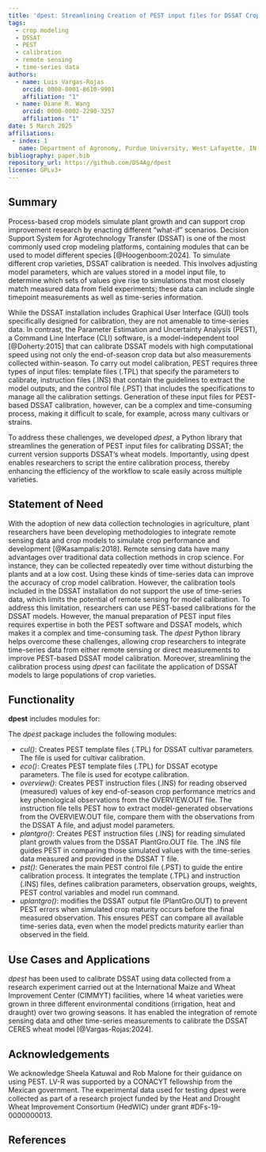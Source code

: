 ```yaml
---
title: 'dpest: Streamlining Creation of PEST input files for DSSAT Crop Model Calibration' 
tags:
  - crop modeling
  - DSSAT
  - PEST
  - calibration
  - remote sensing
  - time-series data
authors:
  - name: Luis Vargas-Rojas
    orcid: 0000-0001-8610-9901
    affiliation: "1"
  - name: Diane R. Wang
    orcid: 0000-0002-2290-3257
    affiliation: "1"
date: 5 March 2025
affiliations:
 - index: 1
   name: Department of Agronomy, Purdue University, West Lafayette, IN, United States
bibliography: paper.bib
repository_url: https://github.com/DS4Ag/dpest
license: GPLv3+
---
```


## Summary

Process-based crop models simulate plant growth and can support crop improvement research by enacting different “what-if” scenarios. Decision Support System for Agrotechnology Transfer (DSSAT) is one of the most commonly used crop modeling platforms, containing modules that can be used to model different species [@Hoogenboom:2024]. To simulate different crop varieties, DSSAT calibration is needed. This involves adjusting model parameters, which are values stored in a model input file, to determine which sets of values give rise to simulations that most closely match measured data from field experiments; these data can include single timepoint measurements as well as time-series information. 

While the DSSAT installation includes Graphical User Interface (GUI) tools specifically designed for calibration, they are not amenable to time-series data. In contrast, the Parameter Estimation and Uncertainty Analysis (PEST), a Command Line Interface (CLI) software, is a model-independent tool [@Doherty:2015] that can calibrate DSSAT models with high computational speed using not only the end-of-season crop data but also measurements collected within-season. To carry out model calibration, PEST requires three types of input files: template files (.TPL) that specify the parameters to calibrate, instruction files (.INS) that contain the guidelines to extract the model outputs, and the control file (.PST) that includes the specifications to manage all the calibration settings. Generation of these input files for PEST-based DSSAT calibration, however, can be a complex and time-consuming process, making it difficult to scale, for example, across many cultivars or strains. 	

To address these challenges, we developed *dpest*, a Python library that streamlines the generation of PEST input files for calibrating DSSAT; the current version supports DSSAT’s wheat models. Importantly, using dpest enables researchers to script the entire calibration process, thereby enhancing the efficiency of the workflow to scale easily across multiple varieties. 

## Statement of Need

With the adoption of new data collection technologies in agriculture, plant researchers have been developing methodologies to integrate remote sensing data and crop models to simulate crop performance and development [@Kasampalis:2018]. Remote sensing data have many advantages over traditional data collection methods in crop science. For instance, they can be collected repeatedly over time without disturbing the plants and at a low cost. Using these kinds of time-series data can improve the accuracy of crop model calibration. However, the calibration tools included in the DSSAT installation do not support the use of time-series data, which limits the potential of remote sensing for model calibration. To address this limitation, researchers can use PEST-based calibrations for the DSSAT models. However, the manual preparation of PEST input files requires expertise in both the PEST software and DSSAT models, which makes it a complex and time-consuming task. The *dpest* Python library helps overcome these challenges, allowing crop researchers to integrate time-series data from either remote sensing or direct measurements to improve PEST-based DSSAT model calibration. Moreover, streamlining the calibration process using *dpest* can facilitate the application of DSSAT models to large populations of crop varieties. 

## Functionality

**dpest** includes modules for:

The *dpest* package includes the following modules:

 - *cul()*: Creates PEST template files (.TPL) for DSSAT cultivar parameters. The file is used for cultivar calibration.
 - *eco()*: Creates PEST template files (.TPL) for DSSAT ecotype parameters. The file is used for ecotype calibration.
 - *overview()*: Creates PEST instruction files (.INS) for reading observed (measured) values of key end-of-season crop performance metrics and key phenological observations from the OVERVIEW.OUT file. The instruction file tells PEST how to extract model-generated observations from the OVERVIEW.OUT file, compare them with the observations from the DSSAT A file, and adjust model parameters.
 - *plantgro()*: Creates PEST instruction files (.INS) for reading simulated plant growth values from the DSSAT PlantGro.OUT file. The .INS file guides PEST in comparing those simulated values with the time-series data measured and provided in the DSSAT T file.
 - *pst()*: Generates the main PEST control file (.PST) to guide the entire calibration process. It integrates the template (.TPL) and instruction (.INS) files, defines calibration parameters, observation groups, weights, PEST control variables and model run command.
 - *uplantgro()*: modifies the DSSAT output file (PlantGro.OUT) to prevent PEST errors when simulated crop maturity occurs before the final measured observation. This ensures PEST can compare all available time-series data, even when the model predicts maturity earlier than observed in the field.

## Use Cases and Applications

*dpest* has been used to calibrate DSSAT using data collected from a research experiment carried out at the International Maize and Wheat Improvement Center (CIMMYT) facilities, where 14 wheat varieties were grown in three different environmental conditions (irrigation, heat and draught) over two growing seasons. It has enabled the integration of remote sensing data and other time-series measurements to calibrate the DSSAT CERES wheat model [@Vargas-Rojas:2024]. 

## Acknowledgements

We acknowledge Sheela Katuwal and Rob Malone for their guidance on using PEST. LV-R was supported by a CONACYT fellowship from the Mexican government. The experimental data used for testing dpest were collected as part of a research project funded by the Heat and Drought Wheat Improvement Consortium (HedWIC) under grant #DFs-19-0000000013.

## References